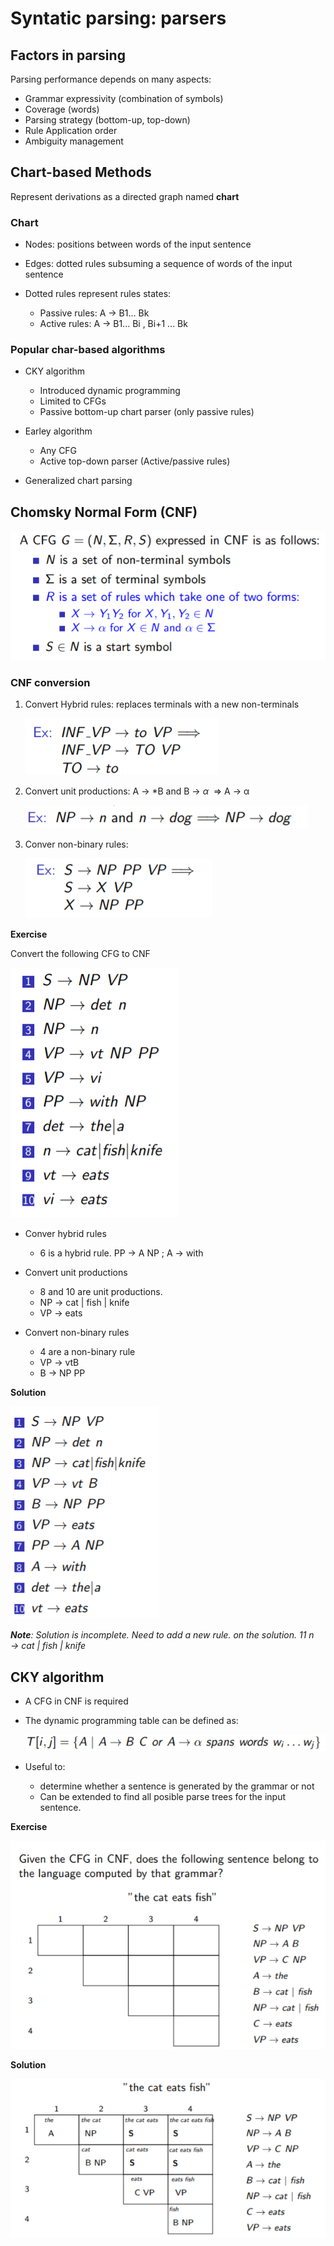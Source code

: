 # Syntatic parsing: parsers

## Factors in parsing

Parsing performance depends on many aspects:

* Grammar expressivity (combination of symbols)
* Coverage (words)
* Parsing strategy (bottom-up, top-down)
* Rule Application order
* Ambiguity management

## Chart-based Methods

Represent derivations as a directed graph named **chart**

### Chart

* Nodes: positions between words of the input sentence

* Edges: dotted rules subsuming a sequence of words of the input sentence

* Dotted rules represent rules states:

  * Passive rules: A &rarr; B1... Bk
  * Active rules: A &rarr; B1... Bi , Bi+1 ... Bk

  

### Popular char-based algorithms

* CKY algorithm

  * Introduced dynamic programming
  * Limited to CFGs
  * Passive bottom-up chart parser (only passive rules)

* Earley algorithm

  * Any CFG
  * Active top-down parser (Active/passive rules)

* Generalized chart parsing

  

## Chomsky Normal Form (CNF)

![](Img/w9/cnf.png)

### CNF conversion

1. Convert Hybrid rules: replaces terminals with a new non-terminals

   ![](Img/w9/r1.png)

2. Convert unit productions: A &rarr; *B and B &rarr; *&alpha;*  => A &rarr; &alpha;

   ![](Img/w9/r2.png)

3. Conver non-binary rules:

   ![](Img/w9/r3.png)

**Exercise**

Convert the following CFG to CNF

![](Img/w9/ex1.png)

* Conver hybrid rules
  * 6 is a hybrid rule.  PP &rarr; A NP ; A &rarr; with

* Convert unit productions
  - 8 and 10 are unit productions. 
  - NP &rarr; cat | fish | knife
  - VP &rarr; eats
* Convert non-binary rules
  * 4 are a non-binary rule
  * VP &rarr; vtB
  * B &rarr; NP PP

**Solution**

![](Img/w9/ex1_sol.png)

***Note**: Solution is incomplete. Need to add a new rule. on the solution. 11 n &rarr; cat | fish | knife*

## CKY algorithm

* A CFG in CNF is required

* The dynamic programming table can be defined as:

  ![](Img/w9/dyn_progr_table.png)

* Useful to:
  * determine whether a sentence is generated by the grammar or not
  * Can be extended to find all posible parse trees for the input sentence.

**Exercise**

![](Img/w9/ex2.png)



**Solution**

![](Img/w9/sol_ex2.png)
